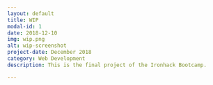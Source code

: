 ```yaml
---
layout: default
title: WIP
modal-id: 1
date: 2018-12-10
img: wip.png
alt: wip-screenshot
project-date: December 2018
category: Web Development
description: This is the final project of the Ironhack Bootcamp.

---
```



